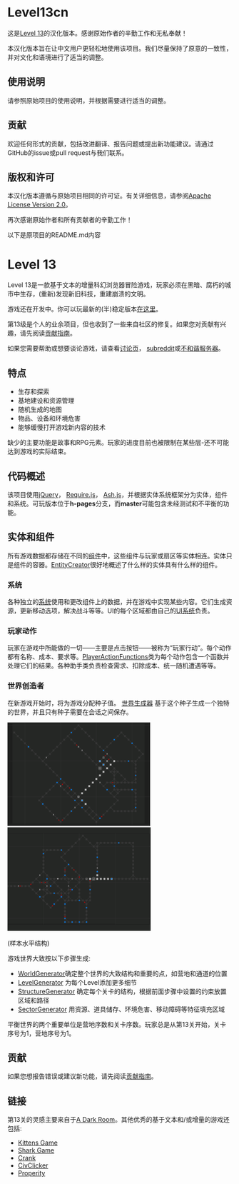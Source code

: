 # Level13cn
  
这是[Level 13](https://nroutasuo.github.io/level13/)的汉化版本。感谢原始作者的辛勤工作和无私奉献！  
  
本汉化版本旨在让中文用户更轻松地使用该项目。我们尽量保持了原意的一致性，并对文化和语境进行了适当的调整。  
  
## 使用说明  
  
请参照原始项目的使用说明，并根据需要进行适当的调整。  
  
## 贡献  
  
欢迎任何形式的贡献，包括改进翻译、报告问题或提出新功能建议。请通过GitHub的issue或pull request与我们联系。  
  
## 版权和许可  
  
本汉化版本遵循与原始项目相同的许可证。有关详细信息，请参阅[Apache License Version 2.0](http://www.apache.org/licenses/LICENSE-2.0)。  
  
再次感谢原始作者和所有贡献者的辛勤工作！

以下是原项目的README.md内容

# Level 13
Level 13是一款基于文本的增量科幻浏览器冒险游戏，玩家必须在黑暗、腐朽的城市中生存，(重新)发现新旧科技，重建崩溃的文明。

游戏还在开发中。你可以玩最新的(半)稳定版本[在这里](https://nroutasuo.github.io/level13/)。

第13级是个人的业余项目，但也收到了一些来自社区的修复。如果您对贡献有兴趣，请先阅读[贡献指南](docs/CONTRIBUTING.md)。

如果您需要帮助或想要谈论游戏，请查看[讨论页](https://github.com/nroutasuo/level13/discussions)， [subreddit](https://www.reddit.com/r/level13/)或[不和谐服务器](https://discord.gg/BzMbATyKph)。

## 特点

* 生存和探索
* 基地建设和资源管理
* 随机生成的地图
* 物品、设备和环境危害
* 能够缓慢打开游戏新内容的技术

缺少的主要功能是故事和RPG元素。玩家的进度目前也被限制在某些层-还不可能达到游戏的实际结束。

## 代码概述

该项目使用[jQuery](https://jquery.com/)， [Require.js](http://requirejs.org/)， [Ash.js](https://github.com/brejep/ash-js)，并根据实体系统框架分为实体，组件和系统。可玩版本位于**h-pages**分支，而**master**可能包含未经测试和不平衡的功能。

## 实体和组件

所有游戏数据都存储在不同的[组件](https://github.com/nroutasuo/level13/tree/master/src/game/components)中，这些组件与玩家或扇区等实体相连。实体只是组件的容器。[EntityCreator](https://github.com/nroutasuo/level13/blob/master/src/game/EntityCreator.js)很好地概述了什么样的实体具有什么样的组件。

### 系统

各种独立的[系统](https://github.com/nroutasuo/level13/tree/master/src/game/systems)使用和更改组件上的数据，并在游戏中实现某些内容。它们生成资源，更新移动选项，解决战斗等等。UI的每个区域都由自己的[UI系统](https://github.com/nroutasuo/level13/tree/master/src/game/systems/ui)负责。

### 玩家动作

玩家在游戏中所能做的一切——主要是点击按钮——被称为“玩家行动”。每个动作都有名称、成本、要求等。[PlayerActionFunctions](https://github.com/nroutasuo/level13/blob/master/src/game/PlayerActionFunctions.js)类为每个动作包含一个函数并处理它们的结果。各种助手类负责检查需求、扣除成本、统一随机遭遇等等。

### 世界创造者

在新游戏开始时，将为游戏分配种子值。  [世界生成器](https://github.com/nroutasuo/level13/tree/master/src/worldcreator) 基于这个种子生成一个独特的世界，并且只有种子需要在会话之间保存。

![samplelevel2](/docs/samplelevel2.PNG)  ![samplelevel3](/docs/samplelevel3.PNG)

(样本水平结构)

游戏世界大致按以下步骤生成:
* [WorldGenerator](https://github.com/nroutasuo/level13/blob/master/src/worldcreator/WorldGenerator.js)确定整个世界的大致结构和重要的点，如营地和通道的位置
* [LevelGenerator](https://github.com/nroutasuo/level13/blob/master/src/worldcreator/LevelGenerator.js) 为每个Level添加更多细节
* [StructureGenerator](https://github.com/nroutasuo/level13/blob/master/src/worldcreator/StructureGenerator.js) 确定每个关卡的结构，根据前面步骤中设置的约束放置区域和路径
* [SectorGenerator](https://github.com/nroutasuo/level13/blob/master/src/worldcreator/SectorGenerator.js) 用资源、道具储存、环境危害、移动障碍等特征填充区域

平衡世界的两个重要单位是营地序数和关卡序数。玩家总是从第13关开始，关卡序号为1，营地序号为1。

## 贡献

如果您想报告错误或建议新功能，请先阅读[贡献指南](docs/CONTRIBUTING.md)。

## 链接

第13关的灵感主要来自于[A Dark Room](http://adarkroom.doublespeakgames.com/)。其他优秀的基于文本和/或增量的游戏还包括:


* [Kittens Game](http://bloodrizer.ru/games/kittens/)
* [Shark Game](http://cirri.al/sharks/)
* [Crank](https://faedine.com/games/crank/b39/)
* [CivClicker](http://civclicker.sourceforge.net/civclicker/civclicker.html)
* [Properity](http://playprosperity.ca/)

